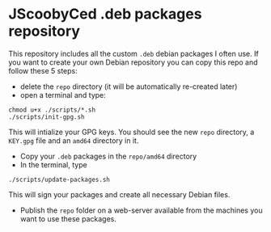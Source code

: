 # JScoobyCed .deb packages repository

This repository includes all the custom `.deb` debian packages I often use. If
 you want to create your own Debian repository you can copy this repo and
 follow these 5 steps:
- delete the `repo` directory (it will be automatically re-created later)
- open a terminal and type:
```
chmod u+x ./scripts/*.sh
./scripts/init-gpg.sh
```
This will intialize your GPG keys. You should see the new `repo` directory,
 a `KEY.gpg` file and an `amd64` directory in it.
- Copy your `.deb` packages in the `repo/amd64` directory
- In the terminal, type
```
./scripts/update-packages.sh
```
This will sign your packages and create all necessary Debian files.
- Publish the `repo` folder on a web-server available from the machines you
 want to use these packages.